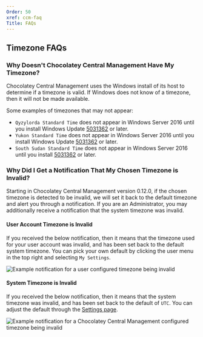 ```yaml
---
Order: 50
xref: ccm-faq
Title: FAQs
---
```


## Timezone FAQs

### Why Doesn't Chocolatey Central Management Have My Timezone?

Chocolatey Central Management uses the Windows install of its host to determine if a timezone is valid. If Windows does not know of a timezone, then it will not be made available.

Some examples of timezones that may not appear:

* `Qyzylorda Standard Time` does not appear in Windows Server 2016 until you install Windows Update [5031362](https://support.microsoft.com/en-us/topic/october-10-2023-kb5031362-os-build-14393-6351-0c6e713e-3d6a-4593-8a75-af0a605f249c) or later.
* `Yukon Standard Time` does not appear in Windows Server 2016 until you install Windows Update [5031362](https://support.microsoft.com/en-us/topic/october-10-2023-kb5031362-os-build-14393-6351-0c6e713e-3d6a-4593-8a75-af0a605f249c) or later.
* `South Sudan Standard Time` does not appear in Windows Server 2016 until you install [5031362](https://support.microsoft.com/en-us/topic/october-10-2023-kb5031362-os-build-14393-6351-0c6e713e-3d6a-4593-8a75-af0a605f249c) or later.

### Why Did I Get a Notification That My Chosen Timezone is Invalid?

Starting in Chocolatey Central Management version 0.12.0, if the chosen timezone is detected to be invalid, we will set it back to the default timezone and alert you through a notification. If you are an Administrator, you may additionally receive a notification that the system timezone was invalid.

#### User Account Timezone is Invalid

If you received the below notification, then it means that the timezone used for your user account was invalid, and has been set back to the default system timezone. You can pick your own default by clicking the user menu in the top right and selecting `My Settings`.


![Example notification for a user configured timezone being invalid](/assets/images/ccm/administration/settings/user-timezone-invalid-notification.png)


#### System Timezone is Invalid

If you received the below notification, then it means that the system timezone was invalid, and has been set back to the default of `UTC`. You can adjust the default through the [Settings page](xref:ccm-administration-settings-general).

![Example notification for a Chocolatey Central Management configured timezone being invalid](/assets/images/ccm/administration/settings/ccm-timezone-invalid-notification.png)
